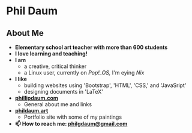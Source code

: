 # Phil Daum

## About Me
- **Elementary school art teacher with more than 600 students**
- **I love learning and teaching!**
- **I am**
  - a creative, critical thinker
  - a Linux user, currently on *Pop!_OS,* I'm eying *Nix*
- **I like** 
  - building websites using 'Bootstrap', 'HTML', 'CSS,' and 'JavaSript'
  - designing documents in 'LaTeX'
- **[phillipdaum.com](https://phillipdaum.com)**
  - General about me and links
- **[phildaum.art](https://phillipdaum.com)**
  - Portfolio site with some of my paintings
- **📫 How to reach me: philgdaum@gmail.com**

